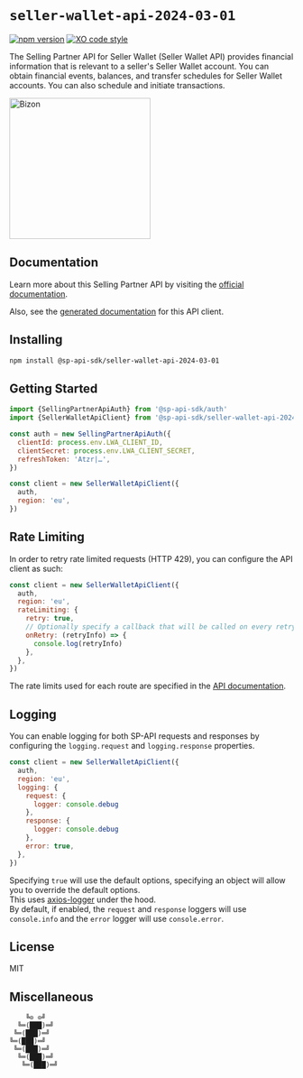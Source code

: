 # `seller-wallet-api-2024-03-01`

[![npm version](https://img.shields.io/npm/v/@sp-api-sdk/seller-wallet-api-2024-03-01)](https://www.npmjs.com/package/@sp-api-sdk/seller-wallet-api-2024-03-01)
[![XO code style](https://img.shields.io/badge/code_style-xo-cyan)](https://github.com/xojs/xo)

The Selling Partner API for Seller Wallet (Seller Wallet API) provides financial information that is relevant to a seller's Seller Wallet account. You can obtain financial events, balances, and transfer schedules for Seller Wallet accounts. You can also schedule and initiate transactions.

[<img src="https://files.bizon.solutions/images/logo/bizon-horizontal.png" alt="Bizon" width="250"/>](https://www.bizon.solutions?utm_source=github&utm_medium=readme&utm_campaign=selling-partner-api-sdk)

## Documentation

Learn more about this Selling Partner API by visiting the [official documentation](https://developer-docs.amazon.com/sp-api/docs).

Also, see the [generated documentation](https://bizon.github.io/selling-partner-api-sdk/modules/_sp-api-sdk_seller-wallet-api-2024-03-01.html) for this API client.

## Installing

```sh
npm install @sp-api-sdk/seller-wallet-api-2024-03-01
```

## Getting Started

```javascript
import {SellingPartnerApiAuth} from '@sp-api-sdk/auth'
import {SellerWalletApiClient} from '@sp-api-sdk/seller-wallet-api-2024-03-01'

const auth = new SellingPartnerApiAuth({
  clientId: process.env.LWA_CLIENT_ID,
  clientSecret: process.env.LWA_CLIENT_SECRET,
  refreshToken: 'Atzr|…',
})

const client = new SellerWalletApiClient({
  auth,
  region: 'eu',
})
```

## Rate Limiting

In order to retry rate limited requests (HTTP 429), you can configure the API client as such:

```javascript
const client = new SellerWalletApiClient({
  auth,
  region: 'eu',
  rateLimiting: {
    retry: true,
    // Optionally specify a callback that will be called on every retry.
    onRetry: (retryInfo) => {
      console.log(retryInfo)
    },
  },
})
```

The rate limits used for each route are specified in the [API documentation](https://developer-docs.amazon.com/sp-api/docs).

## Logging

You can enable logging for both SP-API requests and responses by configuring the `logging.request` and `logging.response` properties.

```javascript
const client = new SellerWalletApiClient({
  auth,
  region: 'eu',
  logging: {
    request: {
      logger: console.debug
    },
    response: {
      logger: console.debug
    },
    error: true,
  },
})
```

Specifying `true` will use the default options, specifying an object will allow you to override the default options.  
This uses [axios-logger](https://github.com/hg-pyun/axios-logger) under the hood.  
By default, if enabled, the `request` and `response` loggers will use `console.info` and the `error` logger will use `console.error`.


## License

MIT

## Miscellaneous

```
    ╚⊙ ⊙╝
  ╚═(███)═╝
 ╚═(███)═╝
╚═(███)═╝
 ╚═(███)═╝
  ╚═(███)═╝
   ╚═(███)═╝
```
